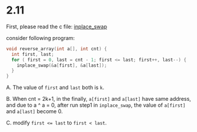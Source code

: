 # 2.11

First, please read the c file: [inplace_swap](../2.10/inplace_swap.c)

consider following program:

```cpp
void reverse_array(int a[], int cnt) {
  int first, last;
  for ( first = 0, last = cnt - 1; first <= last; first++, last--) {
    inplace_swap(&a[first], &a[last]);
  }
}
```

A. The value of `first` and `last` both is `k`.

B. When cnt = 2k+1, in the finally, `a[first]` and `a[last]` have same address, and due to a ^ a = 0, after run step1 in `inplace_swap`, the value of `a[first]` and `a[last]` become 0.

C. modify `first <= last` to `first < last`.
